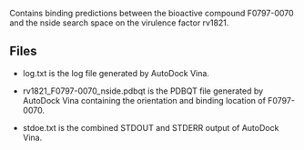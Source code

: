 Contains binding predictions between the bioactive compound F0797-0070 and the nside search space on the virulence factor rv1821.

## Files

- log.txt is the log file generated by AutoDock Vina.

- rv1821_F0797-0070_nside.pdbqt is the PDBQT file generated by AutoDock Vina containing the orientation and binding location of F0797-0070.

- stdoe.txt is the combined STDOUT and STDERR output of AutoDock Vina.

